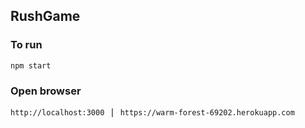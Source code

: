 ## RushGame

### To run 

<pre><code>npm start</code></pre>

### Open browser 

<pre><code>http://localhost:3000</code> | <code>https://warm-forest-69202.herokuapp.com</code></pre>